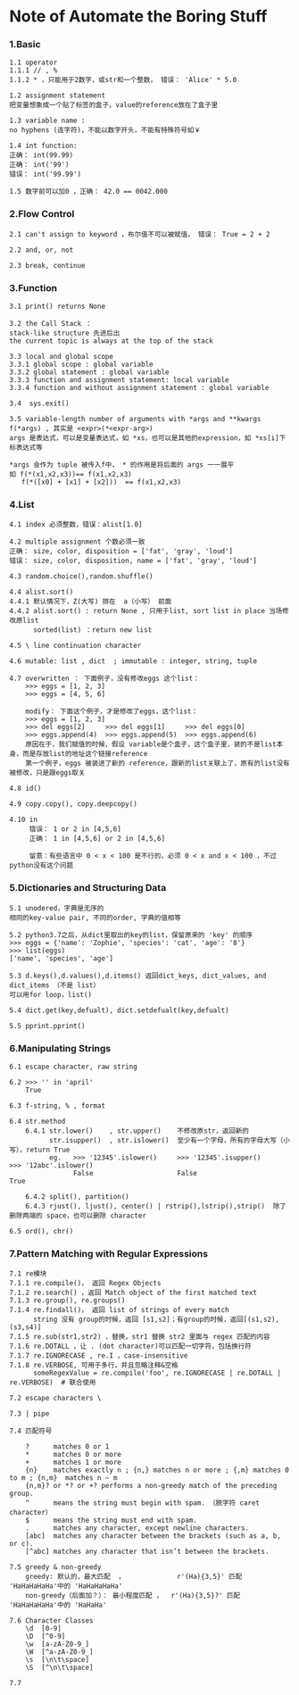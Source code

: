 # Note of Automate the Boring Stuff

### 1.Basic

    1.1 operator
    1.1.1 // , %
    1.1.2 * ，只能用于2数字，或str和一个整数， 错误： 'Alice' * 5.0
    
    1.2 assignment statement
    把变量想象成一个贴了标签的盒子，value的reference放在了盒子里
    
    1.3 variable name : 
    no hyphens (连字符)，不能以数字开头，不能有特殊符号如￥
    
    1.4 int function:     
    正确： int(99.99)
    正确： int('99')
    错误： int('99.99')
    
    1.5 数字前可以加0 ，正确： 42.0 == 0042.000
   

### 2.Flow Control

    2.1 can't assign to keyword ，布尔值不可以被赋值， 错误： True = 2 + 2
    
    2.2 and, or, not  
    
    2.3 break, continue


### 3.Function

    3.1 print() returns None

    3.2 the Call Stack ： 
    stack-like structure 先进后出
    the current topic is always at the top of the stack

    3.3 local and global scope
    3.3.1 global scope : global variable
    3.3.2 global statement : global variable
    3.3.3 function and assignment statement: local variable 
    3.3.4 function and without assignment statement : global variable  
    
    3.4  sys.exit()
    
    3.5 variable-length number of arguments with *args and **kwargs
    f(*args) , 其实是 <expr>(*<expr-arg>)
    args 是表达式，可以是变量表达式，如 *xs，也可以是其他的expression，如 *xs[i]下标表达式等
    
    *args 会作为 tuple 被传入f中， * 的作用是将后面的 args 一一展平
    如 f(*(x1,x2,x3))== f(x1,x2,x3)
       f(*([x0] + [x1] + [x2]))  == f(x1,x2,x3)


### 4.List
    
    4.1 index 必须整数，错误：alist[1.0]

    4.2 multiple assignment 个数必须一致
    正确： size, color, disposition = ['fat', 'gray', 'loud']  
    错误： size, color, disposition, name = ['fat', 'gray', 'loud']  
    
    4.3 random.choice(),random.shuffle()

    4.4 alist.sort()   
    4.4.1 默认情况下，Z(大写) 排在  a（小写） 前面
    4.4.2 alist.sort() : return None , 只用于list, sort list in place 当场修改原list
          sorted(list) ：return new list
    
    4.5 \ line continuation character 
    
    4.6 mutable: list , dict  ; immutable : integer, string, tuple
        
    4.7 overwritten ： 下面例子，没有修改eggs 这个list：
        >>> eggs = [1, 2, 3]
        >>> eggs = [4, 5, 6]
        
        modify： 下面这个例子，才是修改了eggs，这个list：
        >>> eggs = [1, 2, 3]
        >>> del eggs[2]     >>> del eggs[1]     >>> del eggs[0]
        >>> eggs.append(4)  >>> eggs.append(5)  >>> eggs.append(6)
        原因在于，我们赋值的时候，假设 variable是个盒子，这个盒子里，装的不是list本身，而是存放list的地址这个链接reference
        第一个例子，eggs 被装进了新的 reference，跟新的list关联上了，原有的list没有被修改，只是跟eggs取关
        
    4.8 id()
    
    4.9 copy.copy(), copy.deepcopy()

    4.10 in
         错误： 1 or 2 in [4,5,6]
         正确： 1 in [4,5,6] or 2 in [4,5,6]
         
         留意：有些语言中 0 < x < 100 是不行的，必须 0 < x and x < 100 ，不过python没有这个问题
         
    
    
### 5.Dictionaries and Structuring Data

    5.1 unodered，字典是无序的
    相同的key-value pair, 不同的order, 字典的值相等
    
    5.2 python3.7之后，从dict里取出的key的list，保留原来的 'key' 的顺序
    >>> eggs = {'name': 'Zophie', 'species': 'cat', 'age': '8'}
    >>> list(eggs)
    ['name', 'species', 'age']
    
    5.3 d.keys(),d.values(),d.items() 返回dict_keys, dict_values, and dict_items （不是 list）
    可以用for loop，list()
    
    5.4 dict.get(key,defualt), dict.setdefualt(key,defualt)
    
    5.5 pprint.pprint()
 
 
 ### 6.Manipulating Strings

    6.1 escape character, raw string
    
    6.2 >>> '' in 'april'
        True
        
    6.3 f-string, % , format

    6.4 str.method   
        6.4.1 str.lower()    , str.upper()    不修改原str，返回新的
              str.isupper()  , str.islower()  至少有一个字母，所有的字母大写（小写），return True
              eg.   >>> '12345'.islower()     >>> '12345'.isupper()          >>> '12abc'.islower() 
                    False                     False                             True                     

        6.4.2 split(), partition()
        6.4.3 rjust(), ljust(), center() | rstrip(),lstrip(),strip()  除了删除两端的 space，也可以删除 character
     
    6.5 ord(), chr()
 
 
### 7.Pattern Matching with Regular Expressions

    7.1 re模块    
    7.1.1 re.compile()， 返回 Regex Objects 
    7.1.2 re.search() ，返回 Match object of the first matched text 
    7.1.3 re.group(), re.groups() 
    7.1.4 re.findall()， 返回 list of strings of every match
          string 没有 group的时候，返回 [s1,s2]；有group的时候，返回[(s1,s2),(s3,s4)]   
    7.1.5 re.sub(str1,str2) ，替换，str1 替换 str2 里面与 regex 匹配的内容
    7.1.6 re.DOTALL ，让 . (dot character)可以匹配一切字符，包括换行符
    7.1.7 re.IGNORECASE , re.I ，case-insensitive
    7.1.8 re.VERBOSE, 可用于多行，并且忽略注释&空格
          someRegexValue = re.compile('foo', re.IGNORECASE | re.DOTALL | re.VERBOSE)  # 联合使用    
    
    7.2 escape characters \
    
    7.3 | pipe
    
    7.4 匹配符号    

        ?      matches 0 or 1 
        *      matches 0 or more 
        +      matches 1 or more 
        {n}    matches exactly n ; {n,} matches n or more ; {,m} matches 0 to m ; {n,m}  matches n ~ m
        {n,m}? or *? or +? performs a non-greedy match of the preceding group.
        ^      means the string must begin with spam. （脱字符 caret character）
        $      means the string must end with spam. 
        .      matches any character, except newline characters.
        [abc]  matches any character between the brackets (such as a, b, or c).
        [^abc] matches any character that isn’t between the brackets.
        
    7.5 greedy & non-greedy
        greedy: 默认的，最大匹配  ，             r'(Ha){3,5}' 匹配 'HaHaHaHaHa'中的 'HaHaHaHaHa'
        non-greedy（后面加？）： 最小程度匹配 ，  r'(Ha){3,5}?' 匹配 'HaHaHaHaHa'中的 'HaHaHa'        
        
    7.6 Character Classes
        \d  [0-9]
        \D  [^0-9]
        \w  [a-zA-Z0-9_]
        \W  [^a-zA-Z0-9_]
        \s  [\n\t\space] 
        \S  [^\n\t\space]        
   
    7.7
        
       

        
        
        
        
        
        
        
        
        
    
    
    
    
    
    
    
              
        
        
        
        
          
          
       
    
    
    

